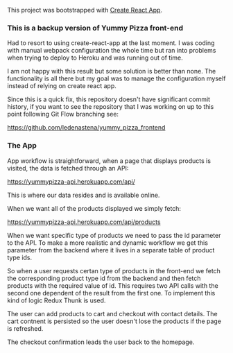 This project was bootstrapped with [Create React App](https://github.com/facebook/create-react-app).

### This is a backup version of Yummy Pizza front-end

Had to resort to using create-react-app at the last moment.
I was coding with manual webpack configuration the whole time but ran into problems when trying
to deploy to Heroku and was running out of time.

I am not happy with this result but some solution is better than none.
The functionality is all there but my goal was to manage the configuration myself instead of relying on create react app.

Since this is a quick fix, this repository doesn't have significant commit history, if you want to see the repository that I was working on up to this point following Git Flow branching see: 

https://github.com/ledenastena/yummy_pizza_frontend

### The App

App workflow is straightforward, when a page that displays products is visited, the data is fetched through an API:

https://yummypizza-api.herokuapp.com/api/

This is where our data resides and is available online. 

When we want all of the products displayed we simply fetch:

https://yummypizza-api.herokuapp.com/api/products

When we want specific type of products we need to pass the id parameter to the API. To make a more realistic and dynamic workflow we get this parameter from the backend where it lives in a separate table of product type ids. 

So when a user requests certan type of products in the front-end we fetch the corresponding product type id from the backend and then fetch products with the required value of id. This requires two API calls with the second one dependent of the result from the first one. To implement this kind of logic Redux Thunk is used.

The user can add products to cart and checkout with contact details. The cart contnent is persisted so the user doesn't lose the products if the page is refreshed.

The checkout confirmation leads the user back to the homepage.

